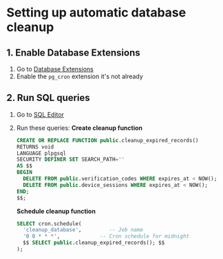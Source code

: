 # Setting up automatic database cleanup

## 1. Enable Database Extensions

1. Go to [Database Extensions](https://supabase.com/dashboard/project/_/database/extensions)
2. Enable the `pg_cron` extension it's not already

## 2. Run SQL queries

1. Go to [SQL Editor](https://supabase.com/dashboard/project/_/sql/new)
2. Run these queries:
    **Create cleanup function**
    ```sql
    CREATE OR REPLACE FUNCTION public.cleanup_expired_records()
    RETURNS void 
    LANGUAGE plpgsql 
    SECURITY DEFINER SET SEARCH_PATH=''
    AS $$
    BEGIN
      DELETE FROM public.verification_codes WHERE expires_at < NOW();
      DELETE FROM public.device_sessions WHERE expires_at < NOW();
    END;
    $$;
    ```

    **Schedule cleanup function**
    ```sql
    SELECT cron.schedule(
      'cleanup_database',         -- Job name
      '0 0 * * *',             -- Cron schedule for midnight
      $$ SELECT public.cleanup_expired_records(); $$
    );
    ```